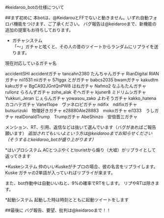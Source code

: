 #keidaroo_botの仕様について  

##まず初めに
本botは、@KeidarouとFFでないと動きません。いずれ自動フォロバ機能をつけます、ご了承ください。
バグ報告は@keidarooまで、新機能の追加の提案もお待ちしております。

* ガチャシステム  
「〜」ガチャと呟くと、その人の昔のツイートからランダムにリプライを送ります。

現在対応しているガチャ名

accidentSHI accidentガチャ
tancahn2380 たんちゃんガチャ
RianDigital RIANガチャ
nii1531 niiガチャ
57tggx とがガチャ
babcs2035 bwamガチャ
kakudtm kakuガチャ
BgCA92JGntQnPW8 はねガチャ
Nafmo2 なふもたんガチャ
rullonz らろんずガチャ
zohe_alak ぞへガチャ
kjuner8 ミドリムシガチャ
Yukkuri_Jeran じぇらんガチャ
yowasou_zako よわそうガチャ
kakko_hatena カコハテガチャ
Vane11ope　ヴァネロピガチャ
ndifix　ndifixガチャ
butsurizuki　物理好きガチャ
e28880AIe28883　mokoガチャ
ei1333　うしガチャ
realDonaldTrump　Trumpガチャ
AbeShinzo　安倍晋三ガチャ

メンション、RT、引用、返信などは抜いて選んでいます（バグがあればご報告願います）
*追加されてもいいよという方は@keidarooまでお知らせください（そうするとkeidaroo_botが盛り上がります）*

*はいプロシステム
ACとつぶやくとtouristから煽り（大嘘）がリプライとして返ってきます

*Kuskeシステム
仲のいいKuskeがチプロの場合、彼の名言をリプライします。
Kuske ガチャの2単語が入っていればリプライが来ます。

また、bot作動中は自動いいねと、9%の確率でRTをします。
リプやRTは除きます。

*起動システム
起動した時は時刻とともに起動ツイートをします

##最後に
バグ報告、要望、批判は@keidarooまで！！


